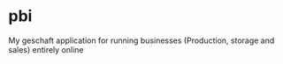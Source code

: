# pbi
My geschaft application for running businesses (Production, storage and sales) entirely online
